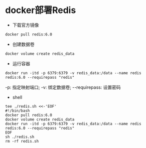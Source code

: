 # docker部署Redis

+ 下载官方镜像

```shell
docker pull redis:6.0
```

+ 创建数据卷

```shell
docker volume create redis_data
```

+ 运行容器

```shell
docker run -itd -p 6379:6379 -v redis_data:/data --name redis  redis:6.0 --requirepass "redis"
```

-p: 指定映射端口;
-v: 绑定数据卷;
--requirepass: 设置密码

+ shell

```shell
tee ./redis.sh <<-'EOF'
#!/bin/bash
docker pull redis:6.0
docker volume create redis_data
docker run -itd -p 6379:6379 -v redis_data:/data --name redis  redis:6.0 --requirepass "redis"
EOF
sh ./redis.sh
rm -rf redis.sh
```
